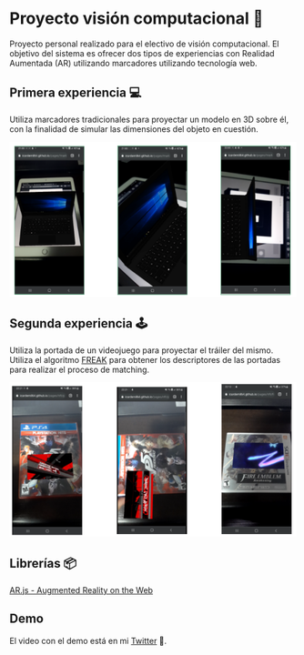 # Proyecto visión computacional 📱

Proyecto personal realizado para el electivo de visión computacional. El objetivo del sistema es ofrecer dos tipos de experiencias con Realidad Aumentada (AR) utilizando marcadores utilizando tecnología web.

## Primera experiencia 💻

Utiliza marcadores tradicionales para proyectar un modelo en 3D sobre él, con la finalidad de simular las dimensiones del objeto en cuestión.

![Resultado marcadores](out/marker.PNG?raw=true "Resultado ORB")

## Segunda experiencia 🕹️

Utiliza la portada de un videojuego para proyectar el tráiler del mismo. Utiliza el algoritmo [FREAK](https://www.researchgate.net/publication/258848394_FREAK_Fast_retina_keypoint) para obtener los descriptores de las portadas para realizar el proceso de matching.

![Resultado NFT](out/nft.PNG?raw=true "Resultado ORB")

## Librerías 📦

[AR.js - Augmented Reality on the Web](https://ar-js-org.github.io/AR.js-Docs/)

## Demo

El video con el demo está en mi [Twitter](https://twitter.com/icarde64/status/1443777264877965325) 🥑.
